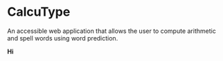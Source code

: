 # CalcuType
An accessible web application that allows the user to compute arithmetic and spell words using word prediction.

<b> Hi </b>
